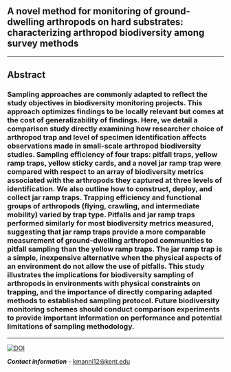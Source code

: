 ## A novel method for monitoring of ground-dwelling arthropods on hard substrates: characterizing arthropod biodiversity among survey methods
---
## Abstract
### Sampling approaches are commonly adapted to reflect the study objectives in biodiversity monitoring projects. This approach optimizes findings to be locally relevant but comes at the cost of generalizability of findings. Here, we detail a comparison study directly examining how researcher choice of arthropod trap and level of specimen identification affects observations made in small-scale arthropod biodiversity studies. Sampling efficiency of four traps: pitfall traps, yellow ramp traps, yellow sticky cards, and a novel jar ramp trap were compared with respect to an array of biodiversity metrics associated with the arthropods they captured at three levels of identification. We also outline how to construct, deploy, and collect jar ramp traps. Trapping efficiency and functional groups of arthropods (flying, crawling, and intermediate mobility) varied by trap type. Pitfalls and jar ramp traps performed similarly for most biodiversity metrics measured, suggesting that jar ramp traps provide a more comparable measurement of ground-dwelling arthropod communities to pitfall sampling than the yellow ramp traps. The jar ramp trap is a simple, inexpensive alternative when the physical aspects of an environment do not allow the use of pitfalls. This study illustrates the implications for biodiversity sampling of arthropods in environments with physical constraints on trapping, and the importance of directly comparing adapted methods to established sampling protocol. Future biodiversity monitoring schemes should conduct comparison experiments to provide important information on performance and potential limitations of sampling methodology.
---
[![DOI](https://zenodo.org/badge/500468969.svg)](https://zenodo.org/badge/latestdoi/500468969)

***Contact information*** - kmanni12@kent.edu
